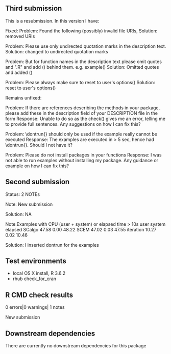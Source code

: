 ## Third submission

This is a resubmission. In this version I have:

Fixed:
Problem: Found the following (possibly) invalid file URIs, 
Solution: removed URIs

Problem: Please use only undirected quotation marks in the description text.
Solution: changed to undirected quotation marks

Problem: But for function names in the description text please omit quotes and
".R" and add  () behind them. e.g. example()
Solution: Omitted quotes and added ()

Problem: Please always make sure to reset to user's options()
Solution: reset to user's options()

Remains unfixed:

Problem: If there are references describing the methods in your package, please
add these in the description field of your DESCRIPTION file in the form
Response: Unable to do so as the check() gives me an error, telling me to provide full sentences. Any suggestions on how I can fix this?

Problem: \dontrun{} should only be used if the example really cannot be executed
Response: The examples are executed in > 5 sec, hence had \dontrun{}. Should I not have it?

Problem: Please do not install packages in your functions
Response: I was not able to run examples without installing my package. Any guidance or example on how I can fix this?

## Second submission

Status: 2 NOTEs

Note: New submission

Solution: NA

Note:Examples with CPU (user + system) or elapsed time > 10s
           user system elapsed
SCalgo    47.58   0.00   48.22
SCEM      47.02   0.03   47.55
iteration 10.27   0.02   10.46

Solution: I inserted dontrun for the examples

## Test environments

* local OS X install, R 3.6.2
* rhub check_for_cran

## R CMD check results

0 errors|0 warnings| 1 notes

New submission

## Downstream dependencies

There are currently no downstream dependencies for this package
